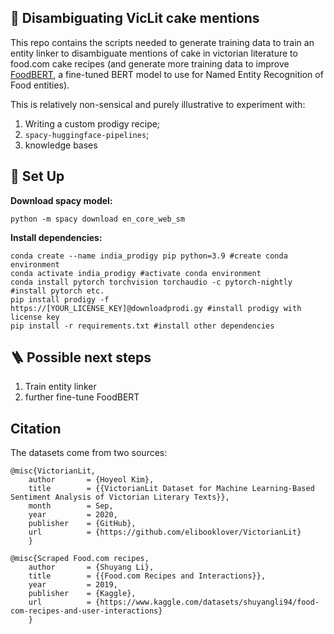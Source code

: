 ## 🎂 Disambiguating VicLit cake mentions 

This repo contains the scripts needed to generate training data to train an entity linker to disambiguate mentions of cake in victorian literature
to food.com cake recipes (and generate more training data to improve [FoodBERT](https://huggingface.co/Dizex/FoodBaseBERT-NER), a fine-tuned BERT model to use for Named Entity Recognition of Food entities).

This is relatively non-sensical and purely illustrative to experiment with: 

1. Writing a custom prodigy recipe;
2. `spacy-huggingface-pipelines`;
3. knowledge bases

## 🔨 Set Up

**Download spacy model:**

```
python -m spacy download en_core_web_sm
```

**Install dependencies:**
```
conda create --name india_prodigy pip python=3.9 #create conda environment
conda activate india_prodigy #activate conda environment 
conda install pytorch torchvision torchaudio -c pytorch-nightly #install pytorch etc. 
pip install prodigy -f https://[YOUR_LICENSE_KEY]@downloadprodi.gy #install prodigy with license key
pip install -r requirements.txt #install other dependencies 
```

## 🪜 Possible next steps 

1. Train entity linker
2. further fine-tune FoodBERT

## Citation

The datasets come from two sources:

```
@misc{VictorianLit,
    author       = {Hoyeol Kim},
    title        = {{VictorianLit Dataset for Machine Learning-Based Sentiment Analysis of Victorian Literary Texts}},
    month        = Sep,
    year         = 2020,
    publisher    = {GitHub},
    url          = {https://github.com/elibooklover/VictorianLit}
    }
```

```
@misc{Scraped Food.com recipes,
    author       = {Shuyang Li},
    title        = {{Food.com Recipes and Interactions}},
    year         = 2019,
    publisher    = {Kaggle},
    url          = {https://www.kaggle.com/datasets/shuyangli94/food-com-recipes-and-user-interactions}
    }
```
